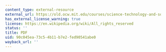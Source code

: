 ```yaml
---
content_type: external-resource
external_url: https://old.ocw.mit.edu/courses/science-technology-and-society/sts-003-the-rise-of-modern-science-fall-2010/readings/MITSTS_003F10_read08_darw.pdf
has_external_license_warning: true
license: https://en.wikipedia.org/wiki/All_rights_reserved
status: ''
title: PDF
uid: 90c045ea-73c5-4b11-b7e2-fed90541abe0
wayback_url: ''
---
```

